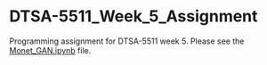 # DTSA-5511_Week_5_Assignment
Programming assignment for DTSA-5511 week 5. Please see the [Monet_GAN.ipynb](./Monet_GAN.ipynb) file.
